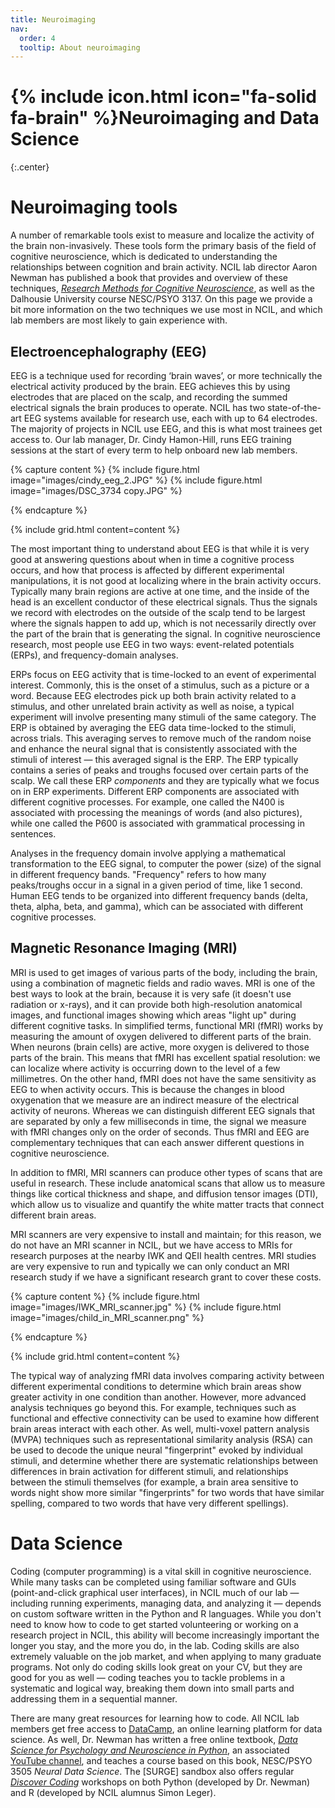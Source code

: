 ```yaml
---
title: Neuroimaging
nav:
  order: 4
  tooltip: About neuroimaging 
---
```


# {% include icon.html icon="fa-solid fa-brain" %}Neuroimaging and Data Science
{:.center}

# Neuroimaging tools
A number of remarkable tools exist to measure and localize the activity of the brain non-invasively. These tools form the primary basis of the field of cognitive neuroscience, which is dedicated to understanding the relationships between cognition and brain activity. NCIL lab director Aaron Newman has published a book that provides and overview of these techniques, [*Research Methods for Cognitive Neuroscience*](https://us.sagepub.com/en-us/nam/research-methods-for-cognitive-neuroscience/book242924), as well as the Dalhousie University course NESC/PSYO 3137. On this page we provide a bit more information on the two techniques we use most in NCIL, and which lab members are most likely to gain experience with.

## Electroencephalography (EEG)
EEG is a technique used for recording ‘brain waves’, or more technically the electrical activity produced by the brain. EEG achieves this by using electrodes that are placed on the scalp, and recording the summed electrical signals the brain produces to operate. NCIL has two state-of-the-art EEG systems available for research use, each with up to 64 electrodes. The majority of projects in NCIL use EEG, and this is what most trainees get access to. Our lab manager, Dr. Cindy Hamon-Hill, runs EEG training sessions at the start of every term to help onboard new lab members. 

{% capture content %}
{% include figure.html image="images/cindy_eeg_2.JPG" %}
{% include figure.html image="images/DSC_3734 copy.JPG" %}

{% endcapture %}

{% include grid.html content=content %}

The most important thing to understand about EEG is that while it is very good at answering questions about when in time a cognitive process occurs, and how that process is affected by different experimental manipulations, it is not good at localizing where in the brain activity occurs. Typically many brain regions are active at one time, and the inside of the head is an excellent conductor of these electrical signals. Thus the signals we record with electrodes on the outside of the scalp tend to be largest where the signals happen to add up, which is not necessarily directly over the part of the brain that is generating the signal. In cognitive neuroscience research, most people use EEG in two ways: event-related potentials (ERPs), and frequency-domain analyses. 

ERPs focus on EEG activity that is time-locked to an event of experimental interest. Commonly, this is the onset of a stimulus, such as a picture or a word. Because EEG electrodes pick up both brain activity related to a stimulus, and other unrelated brain activity as well as noise, a typical experiment will involve presenting many stimuli of the same category. The ERP is obtained by averaging the EEG data time-locked to the stimuli, across trials. This averaging serves to remove much of the random noise and enhance the neural signal that is consistently associated with the stimuli of interest — this averaged signal is the ERP. The ERP typically contains a series of peaks and troughs focused over certain parts of the scalp. We call these ERP *components* and they are typically what we focus on in ERP experiments. Different ERP components are associated with different cognitive processes. For example, one called the N400 is associated with processing the meanings of words (and also pictures), while one called the P600 is associated with grammatical processing in sentences.

Analyses in the frequency domain involve applying a mathematical transformation to the EEG signal, to computer the power (size) of the signal in different frequency bands. "Frequency" refers to how many peaks/troughs occur in a signal in a given period of time, like 1 second. Human EEG tends to be organized into different frequency bands (delta, theta, alpha, beta, and gamma), which can be associated with different cognitive processes. 

## Magnetic Resonance Imaging (MRI)
MRI is used to get images of various parts of the body, including the brain, using a combination of magnetic fields and radio waves. MRI is one of the best ways to look at the brain, because it is very safe (it doesn't use radiation or x-rays), and it can provide both high-resolution anatomical images, and functional images showing which areas "light up" during different cognitive tasks. In simplified terms, functional MRI (fMRI) works by measuring the amount of oxygen delivered to different parts of the brain. When neurons (brain cells) are active, more oxygen is delivered to those parts of the brain. This means that fMRI has excellent spatial resolution: we can localize where activity is occurring down to the level of a few millimetres. On the other hand, fMRI does not have the same sensitivity as EEG to when activity occurs. This is because the changes in blood oxygenation that we measure are an indirect measure of the electrical activity of neurons. Whereas we can distinguish different EEG signals that are separated by only a few milliseconds in time, the signal we measure with fMRI changes only on the order of seconds. Thus fMRI and EEG are complementary techniques that can each answer different questions in cognitive neuroscience. 

In addition to fMRI, MRI scanners can produce other types of scans that are useful in research. These include anatomical scans that allow us to measure things like cortical thickness and shape, and diffusion tensor images (DTI), which allow us to visualize and quantify the white matter tracts that connect different brain areas.

MRI scanners are very expensive to install and maintain; for this reason, we do not have an MRI scanner in NCIL, but we have access to MRIs for research purposes at the nearby IWK and QEII health centres. MRI studies are very expensive to run and typically we can only conduct an MRI research study if we have a significant research grant to cover these costs. 

{% capture content %}
{% include figure.html image="images/IWK_MRI_scanner.jpg" %}
{% include figure.html image="images/child_in_MRI_scanner.png" %}

{% endcapture %}

{% include grid.html content=content %}

The typical way of analyzing fMRI data involves comparing activity between different experimental conditions to determine which brain areas show greater activity in one condition than another. However, more advanced analysis techniques go beyond this. For example, techniques such as functional and effective connectivity can be used to examine how different brain areas interact with each other. As well, multi-voxel pattern analysis (MVPA) techniques such as representational similarity analysis (RSA) can be used to decode the unique neural  "fingerprint" evoked by individual stimuli, and determine whether there are systematic relationships between differences in brain activation for different stimuli, and relationships between the stimuli themselves (for example, a brain area sensitive to words night show more similar "fingerprints" for two words that have similar spelling, compared to two words that have very different spellings). 

# Data Science
Coding (computer programming) is a vital skill in cognitive neuroscience. While many tasks can be completed using familiar software and GUIs (point-and-click graphical user interfaces), in NCIL much of our lab — including running experiments, managing data, and analyzing it — depends on custom software written in the Python and R languages. While you don't need to know how to code to get started volunteering or working on a research project in NCIL, this ability will become increasingly important the longer you stay, and the more you do, in the lab. Coding skills are also extremely valuable on the job market, and when applying to many graduate programs. Not only do coding skills look great on your CV, but they are good for you as well — coding teaches you to tackle problems in a systematic and logical way, breaking them down into small parts and addressing them in a sequential manner. 

There are many great resources for learning how to code. All NCIL lab members get free access to [DataCamp](https://datacamp.com), an online learning platform for data science. As well, Dr. Newman has written a free online textbook, [*Data Science for Psychology and Neuroscience in Python*](https://neuraldatascience.io), an associated [YouTube channel](https://youtube.com/playlist?list=PLtfEWMIgWS22MMZjPIzBRE2cHhMcvEKwp), and teaches a course based on this book, NESC/PSYO 3505 *Neural Data Science*. The [SURGE] sandbox also offers regular [*Discover Coding*](https://www.surgeinnovation.ca/discover) workshops on both Python (developed by Dr. Newman) and R (developed by NCIL alumnus Simon Leger).
